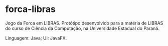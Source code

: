 # forca-libras

Jogo da Forca em LIBRAS. 
Protótipo desenvolvido para a matéria de LIBRAS do curso de Ciência da Computação, na Universidade Estadual do Paraná.

Linguagem: Java;
UI: JavaFX.
